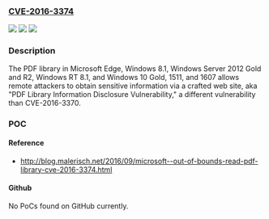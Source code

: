 ### [CVE-2016-3374](https://cve.mitre.org/cgi-bin/cvename.cgi?name=CVE-2016-3374)
![](https://img.shields.io/static/v1?label=Product&message=n%2Fa&color=blue)
![](https://img.shields.io/static/v1?label=Version&message=n%2Fa&color=blue)
![](https://img.shields.io/static/v1?label=Vulnerability&message=n%2Fa&color=brighgreen)

### Description

The PDF library in Microsoft Edge, Windows 8.1, Windows Server 2012 Gold and R2, Windows RT 8.1, and Windows 10 Gold, 1511, and 1607 allows remote attackers to obtain sensitive information via a crafted web site, aka "PDF Library Information Disclosure Vulnerability," a different vulnerability than CVE-2016-3370.

### POC

#### Reference
- http://blog.malerisch.net/2016/09/microsoft--out-of-bounds-read-pdf-library-cve-2016-3374.html

#### Github
No PoCs found on GitHub currently.

